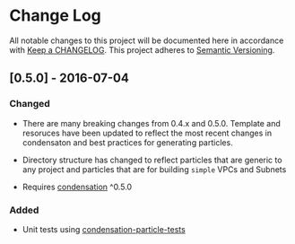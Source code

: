# Change Log
All notable changes to this project will be documented here in
accordance with [Keep a CHANGELOG][keep-changelog-url].
This project adheres to [Semantic Versioning][semver-url].

## [0.5.0] - 2016-07-04

### Changed
- There are many breaking changes from 0.4.x and 0.5.0.  Template and
  resoruces have been updated to reflect the most recent changes in
  condensaton and best practices for generating particles.

- Directory structure has changed to reflect particles that are generic
  to any project and particles that are for building `simple` VPCs and
  Subnets

- Requires [condensation][condensation-url] ^0.5.0

### Added
- Unit tests using [condensation-particle-tests][cpt-url]


[cpt-url]: https://github.com/SungardAS/condensation-particle-tests
[semver-url]: http://semver.org
[keep-changelog-url]: http://keepachangelog.com/
[condensation-url]: https://github.com/SungardAS/condensation
